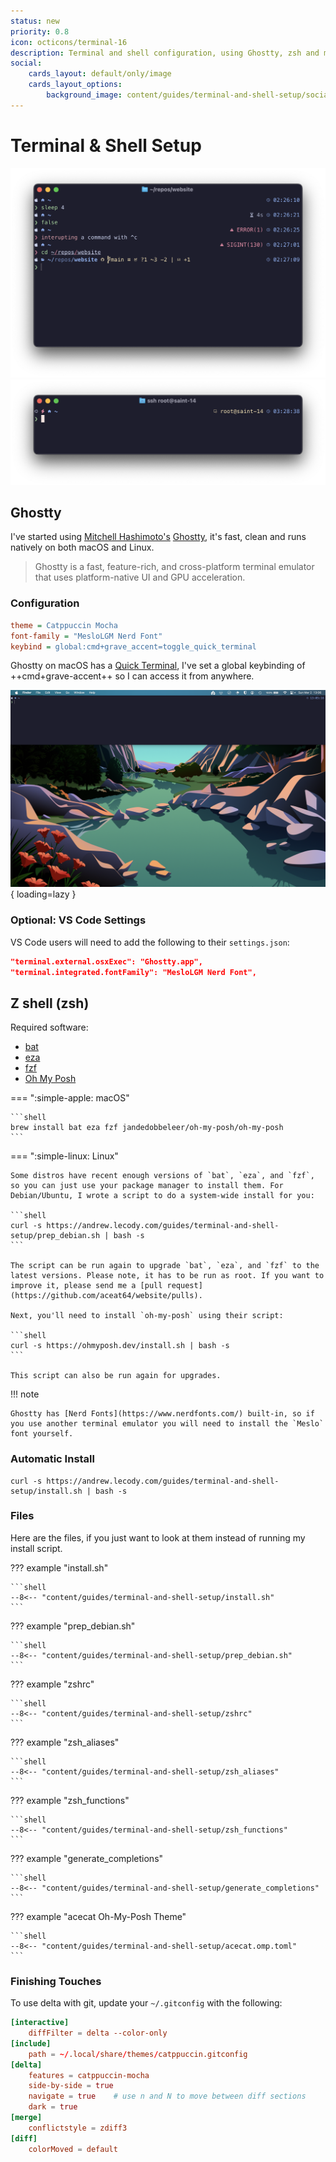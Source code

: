 ```yaml
---
status: new
priority: 0.8
icon: octicons/terminal-16
description: Terminal and shell configuration, using Ghostty, zsh and my own personalized theme.
social:
    cards_layout: default/only/image
    cards_layout_options:
        background_image: content/guides/terminal-and-shell-setup/social_card.png
---
```


# Terminal & Shell Setup

![Ghostty with zsh and acecat theme](terminal-and-shell-setup/zsh_screenshot_1.png)
![Ghostty with zsh and acecat theme, remote and root](terminal-and-shell-setup/zsh_screenshot_2.png)

## Ghostty

I've started using [Mitchell Hashimoto's](https://mitchellh.com/) [Ghostty](https://ghostty.org/), it's fast, clean and runs natively on both macOS and Linux.

> Ghostty is a fast, feature-rich, and cross-platform terminal emulator that uses platform-native UI and GPU acceleration.

### Configuration

```ini
theme = Catppuccin Mocha
font-family = "MesloLGM Nerd Font"
keybind = global:cmd+grave_accent=toggle_quick_terminal
```

Ghostty on macOS has a [Quick Terminal](https://ghostty.org/docs/features#macos), I've set a global keybinding of ++cmd+grave-accent++ so I can access it from anywhere.

![Ghossty quick terminal](terminal-and-shell-setup/quick_terminal.png){ loading=lazy }

### Optional: VS Code Settings

VS Code users will need to add the following to their `settings.json`:

```json
"terminal.external.osxExec": "Ghostty.app",
"terminal.integrated.fontFamily": "MesloLGM Nerd Font",
```

## Z shell (zsh)

Required software:

- [bat](https://github.com/sharkdp/bat)
- [eza](https://github.com/eza-community/eza)
- [fzf](https://github.com/junegunn/fzf)
- [Oh My Posh](https://ohmyposh.dev)

=== ":simple-apple: macOS"

    ```shell
    brew install bat eza fzf jandedobbeleer/oh-my-posh/oh-my-posh
    ```

=== ":simple-linux: Linux"

    Some distros have recent enough versions of `bat`, `eza`, and `fzf`, so you can just use your package manager to install them. For Debian/Ubuntu, I wrote a script to do a system-wide install for you:

    ```shell
    curl -s https://andrew.lecody.com/guides/terminal-and-shell-setup/prep_debian.sh | bash -s
    ```

    The script can be run again to upgrade `bat`, `eza`, and `fzf` to the latest versions. Please note, it has to be run as root. If you want to improve it, please send me a [pull request](https://github.com/aceat64/website/pulls).

    Next, you'll need to install `oh-my-posh` using their script:

    ```shell
    curl -s https://ohmyposh.dev/install.sh | bash -s
    ```

    This script can also be run again for upgrades.

!!! note

    Ghostty has [Nerd Fonts](https://www.nerdfonts.com/) built-in, so if you use another terminal emulator you will need to install the `Meslo` font yourself.

### Automatic Install

```shell
curl -s https://andrew.lecody.com/guides/terminal-and-shell-setup/install.sh | bash -s
```

### Files

Here are the files, if you just want to look at them instead of running my install script.

??? example "install.sh"

    ```shell
    --8<-- "content/guides/terminal-and-shell-setup/install.sh"
    ```

??? example "prep_debian.sh"

    ```shell
    --8<-- "content/guides/terminal-and-shell-setup/prep_debian.sh"
    ```

??? example "zshrc"

    ```shell
    --8<-- "content/guides/terminal-and-shell-setup/zshrc"
    ```

??? example "zsh_aliases"

    ```shell
    --8<-- "content/guides/terminal-and-shell-setup/zsh_aliases"
    ```

??? example "zsh_functions"

    ```shell
    --8<-- "content/guides/terminal-and-shell-setup/zsh_functions"
    ```

??? example "generate_completions"

    ```shell
    --8<-- "content/guides/terminal-and-shell-setup/generate_completions"
    ```

??? example "acecat Oh-My-Posh Theme"

    ```shell
    --8<-- "content/guides/terminal-and-shell-setup/acecat.omp.toml"
    ```

### Finishing Touches

To use delta with git, update your `~/.gitconfig` with the following:

```toml
[interactive]
    diffFilter = delta --color-only
[include]
    path = ~/.local/share/themes/catppuccin.gitconfig
[delta]
    features = catppuccin-mocha
    side-by-side = true
    navigate = true    # use n and N to move between diff sections
    dark = true
[merge]
    conflictstyle = zdiff3
[diff]
    colorMoved = default
```
